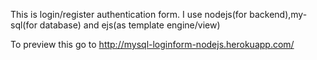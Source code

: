 This is login/register authentication form. I use nodejs(for backend),my-sql(for database) and ejs(as template engine/view)


To preview this go to http://mysql-loginform-nodejs.herokuapp.com/
